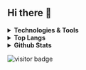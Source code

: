 ## Hi there 👋
<details>
  <summary><b>Technologies & Tools</b></summary>
  <br/>
<img align="right" alt="GIF" src="https://raw.githubusercontent.com/bhatiaharshit07/bhatiaharshit07/main/code.gif?raw=true" width="500" height="320" />

![Python](https://img.shields.io/badge/-Python-black?style=flat-square&logo=Python)
![C++](https://img.shields.io/badge/-C++-00599C?style=flat-square&logo=c)

![MongoDB](https://img.shields.io/badge/-MongoDB-black?style=flat-square&logo=mongodb)
![PostgreSQL](https://img.shields.io/badge/-PostgreSQL-336791?style=flat-square&logo=postgresql)
![MySQL](https://img.shields.io/badge/-MySQL-black?style=flat-square&logo=mysql)

![Heroku](https://img.shields.io/badge/-Heroku-430098?style=flat-square&logo=heroku)
![Docker](https://img.shields.io/badge/-Docker-black?style=flat-square&logo=docker)
![DigitalOcean](https://img.shields.io/badge/-Digital%20Ocean-darkblue?style=flat-square&logo=digitalocean)

![Amazon AWS](https://img.shields.io/badge/Amazon%20AWS-232F3E?style=flat-square&logo=amazon-aws)
![Microsoft Azure](https://img.shields.io/badge/Microsoft%20Azure-232F7E?style=flat-square&logo=microsoft-azure)
![Google Cloud](https://img.shields.io/badge/Google%20Cloud-black?style=flat-square&logo=google-cloud)

![Git](https://img.shields.io/badge/-Git-black?style=flat-square&logo=git)
![GitHub](https://img.shields.io/badge/-GitHub-181717?style=flat-square&logo=github)
![GitLab](https://img.shields.io/badge/-GitLab-FCA121?style=flat-square&logo=gitlab)
![BitBucket](https://img.shields.io/badge/-BitBucket-darkblue?style=flat-square&logo=bitbucket)

</details>


<!--
**bhatiaharshit07/bhatiaharshit07** is a ✨ _special_ ✨ repository because its `README.md` (this file) appears on your GitHub profile.

Here are some ideas to get you started:

- 🔭 I’m currently working on ...
- 🌱 I’m currently learning ...
- 👯 I’m looking to collaborate on ...
- 🤔 I’m looking for help with ...
- 💬 Ask me about ...
- 📫 How to reach me: ...
- 😄 Pronouns: ...
- ⚡ Fun fact: ...
-->
<details>
  <summary><b>Top Langs</b></summary>
  <br/>
  
 ![Top Langs](https://github-readme-stats.vercel.app/api/top-langs/?username=bhatiaharshit07&hide=TeX&layout=compact&show_icons=true)

</details>
<details>
  <summary><b>Github Stats</b></summary>
  <br/>
  
 ![](https://github-readme-stats.vercel.app/api?username=bhatiaharshit07&count_private=true&show_icons=true&include_all_commits=true&show_icons=true)

</details>

![visitor badge](https://visitor-badge.laobi.icu/badge?page_id=bhatiaharshit07.visitor-badge)
